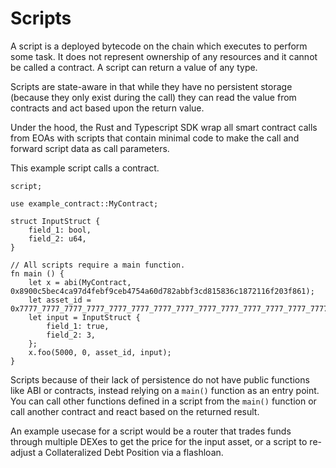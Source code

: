 # Scripts

A script is a deployed bytecode on the chain which executes to perform some task. It does not represent ownership of any resources and it cannot be called a contract. A script can return a value of any type.

Scripts are state-aware in that while they have no persistent storage (because they only exist during the call) they can read the value from contracts and act based upon the return value.

Under the hood, the Rust and Typescript SDK wrap all smart contract calls from EOAs with scripts that contain minimal code to make the call and forward script data as call parameters.

This example script calls a contract.

```sway
script;

use example_contract::MyContract;

struct InputStruct {
    field_1: bool,
    field_2: u64,
}

// All scripts require a main function.
fn main () {
    let x = abi(MyContract, 0x8900c5bec4ca97d4febf9ceb4754a60d782abbf3cd815836c1872116f203f861);
    let asset_id = 0x7777_7777_7777_7777_7777_7777_7777_7777_7777_7777_7777_7777_7777_7777_7777_7777;
    let input = InputStruct {
        field_1: true,
        field_2: 3,
    };
    x.foo(5000, 0, asset_id, input);
}
```

Scripts because of their lack of persistence do not have public functions like ABI or contracts, instead relying on a `main()` function as an entry point. You can call other functions defined in a script from the `main()` function or call another contract and react based on the returned result.

An example usecase for a script would be a router that trades funds through multiple DEXes to get the price for the input asset, or a script to re-adjust a Collateralized Debt Position via a flashloan.